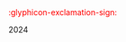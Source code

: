 <variable name="page_break"><p style="page-break-after: always;">&nbsp;</p></variable>

<variable name="icon_important_red"><span style="color: red"><md>:glyphicon-exclamation-sign:</md></span></variable>

<variable name="year">2024</variable>